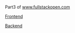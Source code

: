 Part3 of www.fullstackopen.com

[Frontend](https://shielded-springs-68299.herokuapp.com/)

[Backend](https://shielded-springs-68299.herokuapp.com/api/persons)
